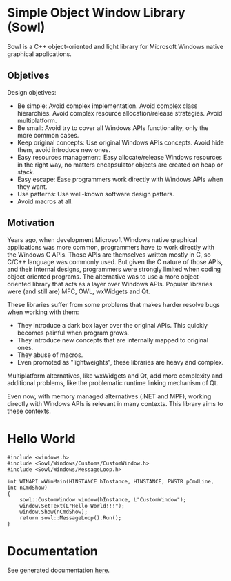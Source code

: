 # Simple Object Window Library (Sowl)

Sowl is a C++ object-oriented and light library for Microsoft Windows native graphical applications.

## Objetives

Design objetives:
- Be simple: Avoid complex implementation. Avoid complex class hierarchies. Avoid complex resource allocation/release strategies. Avoid multiplatform.
- Be small: Avoid try to cover all Windows APIs functionality, only the more common cases.
- Keep original concepts: Use original Windows APIs concepts. Avoid hide them, avoid introduce new ones.
- Easy resources management: Easy allocate/release Windows resources in the right way, no matters encapsulator objects are created on heap or stack.
- Easy escape: Ease programmers work directly with Windows APIs when they want.
- Use patterns: Use well-known software design patters.
- Avoid macros at all.

## Motivation

Years ago, when development Microsoft Windows native graphical applications was more common, programmers have to work directly with 
the Windows C APIs. Those APIs are themselves written mostly in C, so C/C++ language was commonly used. But given the C nature of those APIs,
and their internal designs, programmers were strongly limited when coding object oriented programs. The alternative was to use a more 
object-oriented library that acts as a layer over Windows APIs. Popular libraries were (and still are) MFC, OWL, wxWidgets and Qt. 

These libraries suffer from some problems that makes harder resolve bugs when working with them:
- They introduce a dark box layer over the original APIs. This quickly becomes painful when program grows.
- They introduce new concepts that are internally mapped to original ones.
- They abuse of macros.
- Even promoted as "lightweights", these libraries are heavy and complex.

Multiplatform alternatives, like wxWidgets and Qt, add more complexity and additional problems, like the problematic runtime linking mechanism of Qt.

Even now, with memory managed alternatives (.NET and MPF), working directly with Windows APIs is relevant in many contexts. This library aims to these contexts.

# Hello World

	#include <windows.h>
	#include <Sowl/Windows/Customs/CustomWindow.h>
	#include <Sowl/Windows/MessageLoop.h>

	int WINAPI wWinMain(HINSTANCE hInstance, HINSTANCE, PWSTR pCmdLine, int nCmdShow)
	{
		sowl::CustomWindow window(hInstance, L"CustomWindow");
		window.SetText(L"Hello World!!!");
		window.Show(nCmdShow);
		return sowl::MessageLoop().Run();
	}

# Documentation

See generated documentation [here](https://opflucker.github.io/Sowl).